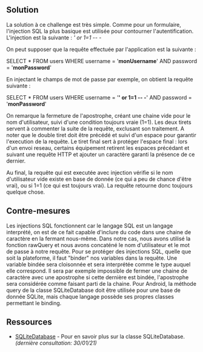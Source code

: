 ## Solution

La solution à ce challenge est très simple. Comme pour un formulaire, l'injection SQL la plus basique est utilisée pour contourner l'autentification. L'injection est la suivante : *' or 1=1 -- -*

On peut supposer que la requête effectuée par l'application est la suivante :

SELECT * FROM users WHERE username = '**monUsername**' AND password = '**monPassword**'

En injectant le champs de mot de passe par exemple, on obtient la requête suivante :

SELECT * FROM users WHERE username = '**' or 1=1 -- -**' AND password = '**monPassword**'

On remarque la fermeture de l'apostrophe, créant une chaine vide pour le nom d'utilisateur, suivi d'une condition toujours vraie (1=1). Les deux tirets servent à commenter la suite de la requête, exclusant son traitement. A noter que le double tiret doit être précédé et suivi d'un espace pour garantir l'execution de la requête. Le tiret final sert à protéger l'espace final : lors d'un envoi reseau, certains équipement retirent les espaces précédant et suivant une requête HTTP et ajouter un caractère garanti la présence de ce dernier.

Au final, la requête qui est executée avec injection vérifie si le nom d'utilisateur vide existe en base de donnée (ce qui a peu de chance d'être vrai), ou si 1=1 (ce qui est toujours vrai). La requête retourne donc toujours quelque chose.


## Contre-mesures

Les injections SQL fonctionnent car le langage SQL est un langage interprété, on est de ce fait capable d'inclure du code dans une chaine de caractère en la fermant nous-même. Dans notre cas, nous avons utilisé la fonction rawQuery et nous avons concaténé le nom d'utilisateur et le mot de passe à notre requête.
Pour se protéger des injections SQL, quelle que soit la plateforme, il faut "binder" nos variables dans la requête. Une variable bindée sera cloisonnée et sera interprétée comme le type auquel elle correspond. Il sera par exemple impossible de fermer une chaine de caractère avec une apostrophe si cette dernière est bindée, l'apostrophe sera considérée comme faisant parti de la chaine. Pour Android, la méthode query de la classe SQLiteDatabase doit être utilisée pour une base de donnée SQLite, mais chaque langage possède ses propres classes permettant le binding.


## Ressources 

* [SQLiteDatabase] - Pour en savoir plus sur la classe SQLiteDatabase. *(dernière consultation: 30/01/21)*


[//]: #

  [SQLiteDatabase]: <https://developer.android.com/reference/android/database/sqlite/SQLiteDatabase>
